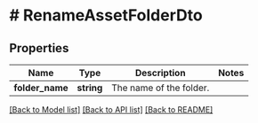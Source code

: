 # # RenameAssetFolderDto

## Properties

Name | Type | Description | Notes
------------ | ------------- | ------------- | -------------
**folder_name** | **string** | The name of the folder. |

[[Back to Model list]](../../README.md#models) [[Back to API list]](../../README.md#endpoints) [[Back to README]](../../README.md)
